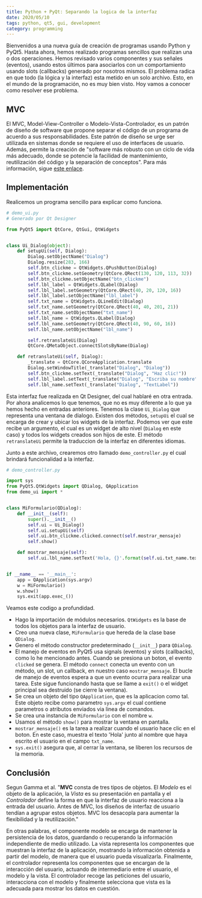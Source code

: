 ```yaml
---
title: Python + PyQt: Separando la logica de la interfaz
date: 2020/05/10
tags: python, qt5, gui, development
category: programming
---
```

Bienvenidos a una nueva guía de creación de programas usando Python y PyQt5. Hasta ahora, hemos realizado programas sencillos que realizan una o dos operaciones. Hemos revisado varios componentes y sus señales (eventos), usando estos últimos para asociarlos con un comportamiento usando slots (callbacks) generado por nosotros mismos. El problema radica en que todo (la lógica y la interfaz) esta metido en un solo archivo. Esto, en el mundo de la programación, no es muy bien visto. Hoy vamos a conocer como resolver ese problema.

## MVC

El MVC, Model-View-Controller o Modelo-Vista-Controlador, es un patrón de diseño de software que propone separar el código de un programa de acuerdo a sus responsabilidades. Este patrón de diseño se urge ser utilizada en sistemas donde se requiere el uso de interfaces de usuario. Además, permite la creación de "software más robusto con un ciclo de vida más adecuado, donde se potencie la facilidad de mantenimiento, reutilización del código y la separación de conceptos". Para más información, sigue [este enlace](https://desarrolloweb.com/articulos/que-es-mvc.html).

## Implementación

Realicemos un programa sencillo para explicar como funciona.

```python
# demo_ui.py
# Generado por Qt Designer

from PyQt5 import QtCore, QtGui, QtWidgets


class Ui_Dialog(object):
    def setupUi(self, Dialog):
        Dialog.setObjectName("Dialog")
        Dialog.resize(283, 166)
        self.btn_clickme = QtWidgets.QPushButton(Dialog)
        self.btn_clickme.setGeometry(QtCore.QRect(130, 120, 113, 32))
        self.btn_clickme.setObjectName("btn_clickme")
        self.lbl_label = QtWidgets.QLabel(Dialog)
        self.lbl_label.setGeometry(QtCore.QRect(40, 20, 120, 16))
        self.lbl_label.setObjectName("lbl_label")
        self.txt_name = QtWidgets.QLineEdit(Dialog)
        self.txt_name.setGeometry(QtCore.QRect(40, 40, 201, 21))
        self.txt_name.setObjectName("txt_name")
        self.lbl_name = QtWidgets.QLabel(Dialog)
        self.lbl_name.setGeometry(QtCore.QRect(40, 90, 60, 16))
        self.lbl_name.setObjectName("lbl_name")

        self.retranslateUi(Dialog)
        QtCore.QMetaObject.connectSlotsByName(Dialog)

    def retranslateUi(self, Dialog):
        _translate = QtCore.QCoreApplication.translate
        Dialog.setWindowTitle(_translate("Dialog", "Dialog"))
        self.btn_clickme.setText(_translate("Dialog", "Haz clic!"))
        self.lbl_label.setText(_translate("Dialog", "Escriba su nombre"))
        self.lbl_name.setText(_translate("Dialog", "TextLabel"))
```

Esta interfaz fue realizada en Qt Designer, del cual hablaré en otra entrada. Por ahora analicemos lo que tenemos, que no es muy diferente a lo que ya hemos hecho en entradas anteriores. Tenemos la clase ```Ui_Dialog``` que representa una ventana de dialogo. Existen dos métodos, ```setupUi``` el cual se encarga de crear y ubicar los widgets de la interfaz. Podemos ver que este recibe un argumento, el cual es un widget de alto nivel (```Dialog``` en este caso) y todos los widgets creados son hijos de este. El método ```retranslateUi``` permite la traduccion de la interfaz en diferentes idiomas.

Junto a este archivo, crearemos otro llamado ```demo_controller.py``` el cual brindará funcionalidad a la interfaz.

```python
# demo_controller.py

import sys
from PyQt5.QtWidgets import QDialog, QApplication
from demo_ui import *


class MiFormulario(QDialog):
    def __init__(self):
        super().__init__()
        self.ui = Ui_Dialog()
        self.ui.setupUi(self)
        self.ui.btn_clickme.clicked.connect(self.mostrar_mensaje)
        self.show()

    def mostrar_mensaje(self):
        self.ui.lbl_name.setText('Hola, {}'.format(self.ui.txt_name.text()))


if __name__ == '__main__':
    app = QApplication(sys.argv)
    w = MiFormulario()
    w.show()
    sys.exit(app.exec_())

```

Veamos este codigo a profundidad. 

* Hago la importación de módulos necesarios. ```QtWidgets``` es la base de todos los objetos para la interfaz de usuario.
* Creo una nueva clase, ```MiFormulario``` que hereda de la clase base ```QDialog```.
* Genero el método constructor predeterminado (```__init__```) para ```QDialog```.
* El manejo de eventos en PyQt5 usa signals (eventos) y slots (callbacks), como lo he mencionado antes. Cuando se presiona un boton, el evento ```clicked``` se genera. El método ```connect``` conecta un evento con un método, un slot, un callback, en nuestro caso ```mostrar_mensaje```. El bucle de manejo de eventos espera a que un evento ocurra para realizar una tarea. Este sigue funcionando hasta que se llame a ```exit()``` o el widget principal sea destruido (se cierre la ventana).
* Se crea un objeto del tipo ```QApplication```, que es la aplicacion como tal. Este objeto recibe como parametro ```sys.argv``` el cual contiene parametros o atributos enviados via linea de comandos.
* Se crea una instancia de ```MiFormulario``` con el nombre ```w```.
* Usamos el método ```show()``` para mostrar la ventana en pantalla.
* ```mostrar_mensaje()``` es la tarea a realizar cuando el usuario hace clic en el boton. En este caso, muestra el texto 'Hola' junto al nombre que haya escrito el usuario en el campo ```txt_name```.
* ```sys.exit()``` asegura que, al cerrar la ventana, se liberen los recursos de la memoria.

## Conclusión
Segun Gamma et al. "**MVC** consta de tres tipos de objetos. El _Modelo_ es el objeto de la aplicación, la _Vista_ es su presentación en pantalla y el _Controlador_ define la forma en que la interfaz de usuario reacciona a la entrada del usuario. Antes de MVC, los diseños de interfaz de usuario tendían a agrupar estos objetos. MVC los desacopla para aumentar la flexibilidad y la reutilización."

En otras palabras, el componente modelo se encarga de mantener la persistencia de los datos, guardando o recuperando la información independiente de medio utilizado. La vista representa los componentes que muestran la interfaz de la aplicación, mostrando la información obtenida a partir del modelo, de manera que el usuario pueda visualizarla. Finalmente, el controlador representa los componentes que se encargan de la interacción del usuario, actuando de intermediario entre el usuario, el modelo y la vista. El controlador recoge las peticiones del usuario, interacciona con el modelo y finalmente selecciona que vista es la adecuada para mostrar los datos en cuestión.
